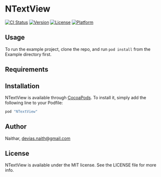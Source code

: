 # NTextView

[![CI Status](http://img.shields.io/travis/Naithar/NTextView.svg?style=flat)](https://travis-ci.org/Naithar/NTextView)
[![Version](https://img.shields.io/cocoapods/v/NTextView.svg?style=flat)](http://cocoapods.org/pods/NTextView)
[![License](https://img.shields.io/cocoapods/l/NTextView.svg?style=flat)](http://cocoapods.org/pods/NTextView)
[![Platform](https://img.shields.io/cocoapods/p/NTextView.svg?style=flat)](http://cocoapods.org/pods/NTextView)

## Usage

To run the example project, clone the repo, and run `pod install` from the Example directory first.

## Requirements

## Installation

NTextView is available through [CocoaPods](http://cocoapods.org). To install
it, simply add the following line to your Podfile:

```ruby
pod "NTextView"
```

## Author

Naithar, devias.naith@gmail.com

## License

NTextView is available under the MIT license. See the LICENSE file for more info.
